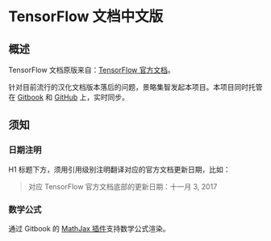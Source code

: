 # TensorFlow 文档中文版

## 概述

TensorFlow 文档原版来自：[TensorFlow 官方文档](https://www.tensorflow.org)。

针对目前流行的汉化文档版本落后的问题，景略集智发起本项目。本项目同时托管在 [Gitbook](https://www.gitbook.com/book/jinglue/tensorflow-guide/details) 和 [GitHub](https://github.com/Jinglue/TensorFlow-Guide) 上，实时同步。

## 须知

### 日期注明

H1 标题下方，须用引用级别注明翻译对应的官方文档更新日期，比如：

> 对应 TensorFlow 官方文档底部的更新日期：十一月 3, 2017

### 数学公式

通过 Gitbook 的 [MathJax 插件](https://github.com/GitbookIO/plugin-mathjax)支持数学公式渲染。